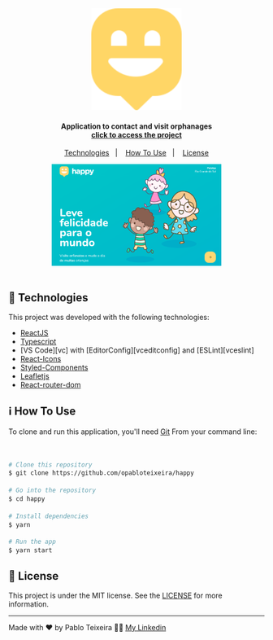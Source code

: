 <div align="center">
    <img height=200 alt="github explorer" src="./src/images/marker.svg" />
    <br>
</div>


<h4 align="center">
  Application to contact and visit orphanages <br>
  <a target="blank" align="center" href="https://github-explorer-users-github.vercel.app/">click to access the project</a>
</h4>


<p align="center">
  <a href="#rocket-technologies">Technologies</a>&nbsp;&nbsp;&nbsp;|&nbsp;&nbsp;&nbsp;
  <!--<a href="#warning-prerequisites">Prerequisites</a>&nbsp;&nbsp;&nbsp;|&nbsp;&nbsp;&nbsp; -->
  <a href="#information_source-how-to-use">How To Use</a>&nbsp;&nbsp;&nbsp;|&nbsp;&nbsp;&nbsp;
  <a href="#memo-license">License</a>
</p>


<div align='center'>
    <img height=200 alt="happy" src="./src/images/img1.png" />
    <br>
</div>



  </br>



## :rocket: Technologies
This project was developed with the following technologies:
-  [ReactJS](https://reactjs.org/)
-  [Typescript](https://www.typescriptlang.org/)
-  [VS Code][vc] with [EditorConfig][vceditconfig] and [ESLint][vceslint]
-  [React-Icons](https://react-icons.netlify.com/)
-  [Styled-Components](https://www.styled-components.com/)
-  [Leafletjs](https://leafletjs.com/)
-  [React-router-dom](https://www.npmjs.com/package/react-router-dom)


## :information_source: How To Use

To clone and run this application, you'll need [Git](https://git-scm.com) From your command line:


```bash


# Clone this repository
$ git clone https://github.com/opabloteixeira/happy

# Go into the repository
$ cd happy

# Install dependencies
$ yarn

# Run the app
$ yarn start

```


## :memo: License
This project is under the MIT license. See the [LICENSE](https://github.com/opabloteixeira/github-explorer/blob/master/LICENSE) for more information.

---

Made with ♥ by Pablo Teixeira :male_detective: [My Linkedin](https://www.linkedin.com/in/pablo-teixeira-30713777/)

